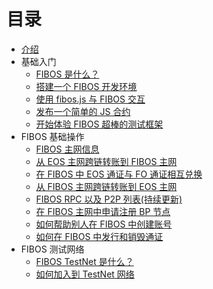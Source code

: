 # 目录

* [介绍](./)
* 基础入门
  * [FIBOS 是什么？](basic/about.md)
  * [搭建一个 FIBOS 开发环境](basic/install.md)
  * [使用 fibos.js 与 FIBOS 交互](basic/fibosjs.md)
  * [发布一个简单的 JS 合约](basic/deploy-contract.md)
  * [开始体验 FIBOS 超棒的测试框架](basic/test.md)
* FIBOS 基础操作
  * [FIBOS 主网信息](use/mainnet.md)
  * [从 EOS 主网跨链转账到 FIBOS 主网](use/eos2fibos.md)
  * [在 FIBOS 中 EOS 通证与 FO 通证相互兑换](use/eos2fo.md)
  * [从 FIBOS 主网跨链转账到 EOS 主网](use/fibos2eos.md)
  * [FIBOS RPC 以及 P2P 列表(持续更新)](use/bp-list.md)
  * [在 FIBOS 主网中申请注册 BP 节点](use/bp.md)
  * [如何帮助别人在 FIBOS 中创建账号](use/create-account.md)
  * [如何在 FIBOS 中发行和销毁通证](use/create-token.md)
* FIBOS 测试网络
  * [FIBOS TestNet 是什么？](testnet/about.md)
  * [如何加入到 TestNet 网络](testnet/join.md)

